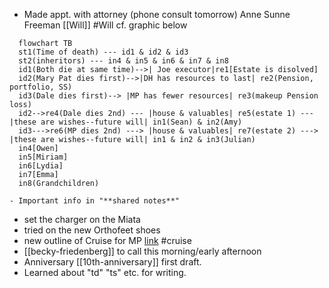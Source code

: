 - Made appt. with attorney (phone consult tomorrow) Anne Sunne Freeman [[Will]] #Will cf. graphic below

```mermaid
  flowchart TB
  st1(Time of death) --- id1 & id2 & id3
  st2(inheritors) --- in4 & in5 & in6 & in7 & in8
  id1(Both die at same time)-->| Joe executor|re1[Estate is disolved]
  id2(Mary Pat dies first)-->|DH has resources to last| re2(Pension, portfolio, SS)
  id3(Dale dies first)--> |MP has fewer resources| re3(makeup Pension loss)
  id2-->re4(Dale dies 2nd) --- |house & valuables| re5(estate 1) --- |these are wishes--future will| in1(Sean) & in2(Amy)
  id3--->re6(MP dies 2nd) ---> |house & valuables| re7(estate 2) ---> |these are wishes--future will| in1 & in2 & in3(Julian)
  in4[Owen]
  in5[Miriam]
  in6[Lydia]
  in7[Emma]
  in8(Grandchildren)
  ```
	- Important info in "**shared notes**"
- set the charger on the Miata
- tried on the new Orthofeet shoes
- new outline of Cruise for MP [link](https://docs.google.com/document/d/1skMc1hoHwcbc0ZQejJAAgNqdGrjqgdqQZ3tKZTQohvw/edit?usp=share_link) #cruise
- [[becky-friedenberg]] to call this morning/early afternoon
- Anniversary [[10th-anniversary]] first draft.
- Learned about "td" "ts" etc. for writing.